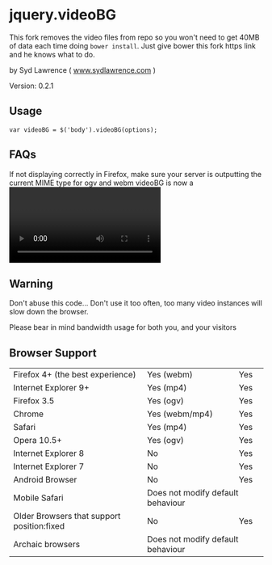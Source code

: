 jquery.videoBG 
==============

This fork removes the video files from repo so you won't need to get 40MB of data each time doing `bower install`. Just give bower this fork https link and he knows what to do.

by Syd Lawrence ( www.sydlawrence.com )

Version: 0.2.1

Usage
-----

    var videoBG = $('body').videoBG(options);


FAQs
----

If not displaying correctly in Firefox, make sure your server is outputting the current MIME type for ogv and webm
videoBG is now a <video> element

Warning
-------

Don't abuse this code... Don't use it too often, too many video instances will slow down the browser.

Please bear in mind bandwidth usage for both you, and your visitors


Browser Support
---------------

<table>
<tr><td>Firefox 4+ (the best experience)</td><td>Yes (webm)</td><td>Yes</td></tr>
<tr><td>Internet Explorer 9+</td><td>Yes (mp4)</td><td>Yes</td></tr>
<tr><td>Firefox 3.5</td><td>Yes (ogv)</td><td>Yes</td></tr>
<tr><td>Chrome</td><td>Yes (webm/mp4)</td><td>Yes</td></tr>
<tr><td>Safari</td><td>Yes (mp4)</td><td>Yes</td></tr>
<tr><td>Opera 10.5+</td><td>Yes (ogv)</td><td>Yes</td></tr>
<tr><td>Internet Explorer 8</td><td>No</td><td>Yes</td></tr>
<tr><td>Internet Explorer 7</td><td>No</td><td>Yes</td></tr>
<tr><td>Android Browser</td><td>No</td><td>Yes</td></tr>
<tr><td>Mobile Safari</td><td colspan=2>Does not modify default behaviour</tr>
<tr><td>Older Browsers that support position:fixed</td><td>No</td><td>Yes</tr>
<tr><td>Archaic browsers</td><td colspan=2>Does not modify default behaviour</tr> 
</table>
